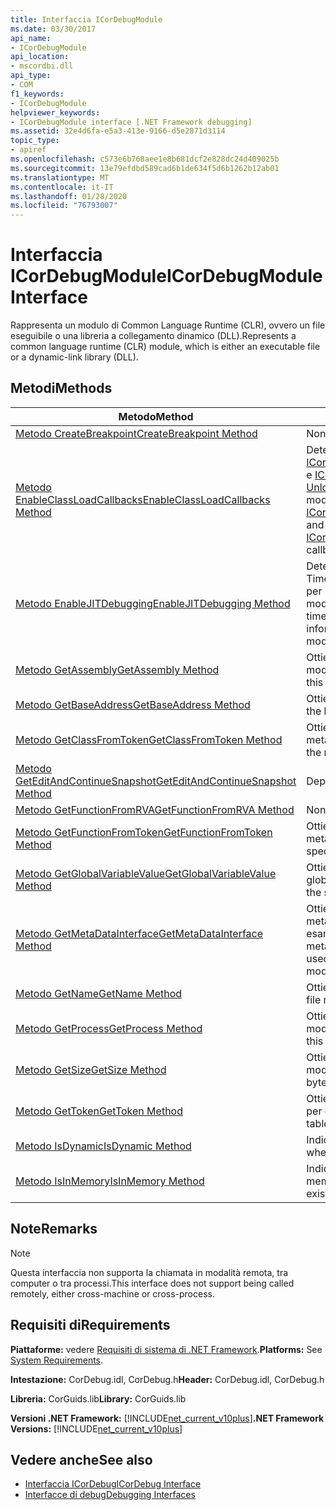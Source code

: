 ```yaml
---
title: Interfaccia ICorDebugModule
ms.date: 03/30/2017
api_name:
- ICorDebugModule
api_location:
- mscordbi.dll
api_type:
- COM
f1_keywords:
- ICorDebugModule
helpviewer_keywords:
- ICorDebugModule interface [.NET Framework debugging]
ms.assetid: 32e4d6fa-e5a3-413e-9166-d5e2871d3114
topic_type:
- apiref
ms.openlocfilehash: c573e6b768aee1e8b681dcf2e828dc24d409025b
ms.sourcegitcommit: 13e79efdbd589cad6b1de634f5d6b1262b12ab01
ms.translationtype: MT
ms.contentlocale: it-IT
ms.lasthandoff: 01/28/2020
ms.locfileid: "76793007"
---
```

# <a name="icordebugmodule-interface"></a><span data-ttu-id="0ecc4-102">Interfaccia ICorDebugModule</span><span class="sxs-lookup"><span data-stu-id="0ecc4-102">ICorDebugModule Interface</span></span>

<span data-ttu-id="0ecc4-103">Rappresenta un modulo di Common Language Runtime (CLR), ovvero un file eseguibile o una libreria a collegamento dinamico (DLL).</span><span class="sxs-lookup"><span data-stu-id="0ecc4-103">Represents a common language runtime (CLR) module, which is either an executable file or a dynamic-link library (DLL).</span></span>  
  
## <a name="methods"></a><span data-ttu-id="0ecc4-104">Metodi</span><span class="sxs-lookup"><span data-stu-id="0ecc4-104">Methods</span></span>  
  
|<span data-ttu-id="0ecc4-105">Metodo</span><span class="sxs-lookup"><span data-stu-id="0ecc4-105">Method</span></span>|<span data-ttu-id="0ecc4-106">Descrizione</span><span class="sxs-lookup"><span data-stu-id="0ecc4-106">Description</span></span>|  
|------------|-----------------|  
|[<span data-ttu-id="0ecc4-107">Metodo CreateBreakpoint</span><span class="sxs-lookup"><span data-stu-id="0ecc4-107">CreateBreakpoint Method</span></span>](icordebugmodule-createbreakpoint-method.md)|<span data-ttu-id="0ecc4-108">Non implementato.</span><span class="sxs-lookup"><span data-stu-id="0ecc4-108">Not implemented.</span></span>|  
|[<span data-ttu-id="0ecc4-109">Metodo EnableClassLoadCallbacks</span><span class="sxs-lookup"><span data-stu-id="0ecc4-109">EnableClassLoadCallbacks Method</span></span>](icordebugmodule-enableclassloadcallbacks-method.md)|<span data-ttu-id="0ecc4-110">Determina se i callback [ICorDebugManagedCallback:: LoadClass](icordebugmanagedcallback-loadclass-method.md) e [ICorDebugManagedCallback:: UnloadClass](icordebugmanagedcallback-unloadclass-method.md) vengono chiamati per questo modulo.</span><span class="sxs-lookup"><span data-stu-id="0ecc4-110">Determines whether the [ICorDebugManagedCallback::LoadClass](icordebugmanagedcallback-loadclass-method.md) and [ICorDebugManagedCallback::UnloadClass](icordebugmanagedcallback-unloadclass-method.md) callbacks are called for this module.</span></span>|  
|[<span data-ttu-id="0ecc4-111">Metodo EnableJITDebugging</span><span class="sxs-lookup"><span data-stu-id="0ecc4-111">EnableJITDebugging Method</span></span>](icordebugmodule-enablejitdebugging-method.md)|<span data-ttu-id="0ecc4-112">Determina se il compilatore JIT (just-in-Time) conserva le informazioni di debug per i metodi all'interno di questo modulo.</span><span class="sxs-lookup"><span data-stu-id="0ecc4-112">Determines whether the just-in-time (JIT) compiler preserves debugging information for methods within this module.</span></span>|  
|[<span data-ttu-id="0ecc4-113">Metodo GetAssembly</span><span class="sxs-lookup"><span data-stu-id="0ecc4-113">GetAssembly Method</span></span>](icordebugmodule-getassembly-method.md)|<span data-ttu-id="0ecc4-114">Ottiene l'assembly contenitore per questo modulo.</span><span class="sxs-lookup"><span data-stu-id="0ecc4-114">Gets the containing assembly for this module.</span></span>|  
|[<span data-ttu-id="0ecc4-115">Metodo GetBaseAddress</span><span class="sxs-lookup"><span data-stu-id="0ecc4-115">GetBaseAddress Method</span></span>](icordebugmodule-getbaseaddress-method.md)|<span data-ttu-id="0ecc4-116">Ottiene l'indirizzo di base del modulo.</span><span class="sxs-lookup"><span data-stu-id="0ecc4-116">Gets the base address of the module.</span></span>|  
|[<span data-ttu-id="0ecc4-117">Metodo GetClassFromToken</span><span class="sxs-lookup"><span data-stu-id="0ecc4-117">GetClassFromToken Method</span></span>](icordebugmodule-getclassfromtoken-method.md)|<span data-ttu-id="0ecc4-118">Ottiene l'oggetto ICorDebugClass dai metadati.</span><span class="sxs-lookup"><span data-stu-id="0ecc4-118">Gets the ICorDebugClass from the metadata.</span></span>|  
|[<span data-ttu-id="0ecc4-119">Metodo GetEditAndContinueSnapshot</span><span class="sxs-lookup"><span data-stu-id="0ecc4-119">GetEditAndContinueSnapshot Method</span></span>](icordebugmodule-geteditandcontinuesnapshot-method.md)|<span data-ttu-id="0ecc4-120">Deprecato.</span><span class="sxs-lookup"><span data-stu-id="0ecc4-120">Deprecated.</span></span>|  
|[<span data-ttu-id="0ecc4-121">Metodo GetFunctionFromRVA</span><span class="sxs-lookup"><span data-stu-id="0ecc4-121">GetFunctionFromRVA Method</span></span>](icordebugmodule-getfunctionfromrva-method.md)|<span data-ttu-id="0ecc4-122">Non implementato.</span><span class="sxs-lookup"><span data-stu-id="0ecc4-122">Not implemented.</span></span>|  
|[<span data-ttu-id="0ecc4-123">Metodo GetFunctionFromToken</span><span class="sxs-lookup"><span data-stu-id="0ecc4-123">GetFunctionFromToken Method</span></span>](icordebugmodule-getfunctionfromtoken-method.md)|<span data-ttu-id="0ecc4-124">Ottiene la funzione specificata dal token di metadati.</span><span class="sxs-lookup"><span data-stu-id="0ecc4-124">Gets the function that is specified by the metadata token.</span></span>|  
|[<span data-ttu-id="0ecc4-125">Metodo GetGlobalVariableValue</span><span class="sxs-lookup"><span data-stu-id="0ecc4-125">GetGlobalVariableValue Method</span></span>](icordebugmodule-getglobalvariablevalue-method.md)|<span data-ttu-id="0ecc4-126">Ottiene un oggetto valore per la variabile globale specificata.</span><span class="sxs-lookup"><span data-stu-id="0ecc4-126">Gets a value object for the specified global variable.</span></span>|  
|[<span data-ttu-id="0ecc4-127">Metodo GetMetaDataInterface</span><span class="sxs-lookup"><span data-stu-id="0ecc4-127">GetMetaDataInterface Method</span></span>](icordebugmodule-getmetadatainterface-method.md)|<span data-ttu-id="0ecc4-128">Ottiene un puntatore a interfaccia dei metadati che può essere utilizzato per esaminare i metadati per il modulo.</span><span class="sxs-lookup"><span data-stu-id="0ecc4-128">Gets a metadata interface pointer that can be used to examine the metadata for the module.</span></span>|  
|[<span data-ttu-id="0ecc4-129">Metodo GetName</span><span class="sxs-lookup"><span data-stu-id="0ecc4-129">GetName Method</span></span>](icordebugmodule-getname-method.md)|<span data-ttu-id="0ecc4-130">Ottiene il nome file del modulo.</span><span class="sxs-lookup"><span data-stu-id="0ecc4-130">Gets the file name of the module.</span></span>|  
|[<span data-ttu-id="0ecc4-131">Metodo GetProcess</span><span class="sxs-lookup"><span data-stu-id="0ecc4-131">GetProcess Method</span></span>](icordebugmodule-getprocess-method.md)|<span data-ttu-id="0ecc4-132">Ottiene il processo contenitore per questo modulo.</span><span class="sxs-lookup"><span data-stu-id="0ecc4-132">Gets the containing process for this module.</span></span>|  
|[<span data-ttu-id="0ecc4-133">Metodo GetSize</span><span class="sxs-lookup"><span data-stu-id="0ecc4-133">GetSize Method</span></span>](icordebugmodule-getsize-method.md)|<span data-ttu-id="0ecc4-134">Ottiene le dimensioni in byte del modulo.</span><span class="sxs-lookup"><span data-stu-id="0ecc4-134">Gets the size of the module in bytes.</span></span>|  
|[<span data-ttu-id="0ecc4-135">Metodo GetToken</span><span class="sxs-lookup"><span data-stu-id="0ecc4-135">GetToken Method</span></span>](icordebugmodule-gettoken-method.md)|<span data-ttu-id="0ecc4-136">Ottiene il token per la voce della tabella per questo modulo.</span><span class="sxs-lookup"><span data-stu-id="0ecc4-136">Gets the token for the table entry for this module.</span></span>|  
|[<span data-ttu-id="0ecc4-137">Metodo IsDynamic</span><span class="sxs-lookup"><span data-stu-id="0ecc4-137">IsDynamic Method</span></span>](icordebugmodule-isdynamic-method.md)|<span data-ttu-id="0ecc4-138">Indica se il modulo è dinamico.</span><span class="sxs-lookup"><span data-stu-id="0ecc4-138">Indicates whether the module is dynamic.</span></span>|  
|[<span data-ttu-id="0ecc4-139">Metodo IsInMemory</span><span class="sxs-lookup"><span data-stu-id="0ecc4-139">IsInMemory Method</span></span>](icordebugmodule-isinmemory-method.md)|<span data-ttu-id="0ecc4-140">Indica se il modulo esiste solo in memoria.</span><span class="sxs-lookup"><span data-stu-id="0ecc4-140">Indicates whether this module exists only in memory.</span></span>|  
  
## <a name="remarks"></a><span data-ttu-id="0ecc4-141">Note</span><span class="sxs-lookup"><span data-stu-id="0ecc4-141">Remarks</span></span>  
  
> [!NOTE]
> <span data-ttu-id="0ecc4-142">Questa interfaccia non supporta la chiamata in modalità remota, tra computer o tra processi.</span><span class="sxs-lookup"><span data-stu-id="0ecc4-142">This interface does not support being called remotely, either cross-machine or cross-process.</span></span>  
  
## <a name="requirements"></a><span data-ttu-id="0ecc4-143">Requisiti di</span><span class="sxs-lookup"><span data-stu-id="0ecc4-143">Requirements</span></span>  
 <span data-ttu-id="0ecc4-144">**Piattaforme:** vedere [Requisiti di sistema di .NET Framework](../../../../docs/framework/get-started/system-requirements.md).</span><span class="sxs-lookup"><span data-stu-id="0ecc4-144">**Platforms:** See [System Requirements](../../../../docs/framework/get-started/system-requirements.md).</span></span>  
  
 <span data-ttu-id="0ecc4-145">**Intestazione:** CorDebug.idl, CorDebug.h</span><span class="sxs-lookup"><span data-stu-id="0ecc4-145">**Header:** CorDebug.idl, CorDebug.h</span></span>  
  
 <span data-ttu-id="0ecc4-146">**Libreria:** CorGuids.lib</span><span class="sxs-lookup"><span data-stu-id="0ecc4-146">**Library:** CorGuids.lib</span></span>  
  
 <span data-ttu-id="0ecc4-147">**Versioni .NET Framework:** [!INCLUDE[net_current_v10plus](../../../../includes/net-current-v10plus-md.md)]</span><span class="sxs-lookup"><span data-stu-id="0ecc4-147">**.NET Framework Versions:** [!INCLUDE[net_current_v10plus](../../../../includes/net-current-v10plus-md.md)]</span></span>  
  
## <a name="see-also"></a><span data-ttu-id="0ecc4-148">Vedere anche</span><span class="sxs-lookup"><span data-stu-id="0ecc4-148">See also</span></span>

- [<span data-ttu-id="0ecc4-149">Interfaccia ICorDebug</span><span class="sxs-lookup"><span data-stu-id="0ecc4-149">ICorDebug Interface</span></span>](icordebug-interface.md)
- [<span data-ttu-id="0ecc4-150">Interfacce di debug</span><span class="sxs-lookup"><span data-stu-id="0ecc4-150">Debugging Interfaces</span></span>](debugging-interfaces.md)
